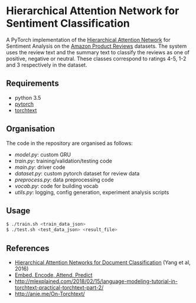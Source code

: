 # Hierarchical Attention Network for Sentiment Classification
A PyTorch implementation of the [Hierarchical Attention Network] for Sentiment Analysis 
on the [Amazon Product Reviews] datasets. The system uses the review text and the summary
text to classify the reviews as one of positive, negative or neutral. These classes 
correspond to ratings 4-5, 1-2 and 3 respectively in the dataset.

## Requirements
- python 3.5
- [pytorch]
- [torchtext]

## Organisation
The code in the repository are organised as follows:
- *model.py*: custom GRU
- *train.py*: training/validation/testing code
- *main.py*: driver code
- *dataset.py*: custom pytorch dataset for review data
- *preprocess.py*: data preprocessing code
- *vocab.py*: code for building vocab
- *utils.py*: logging, config generation, experiment analysis scripts

## Usage
```sh
$ ./train.sh <train_data_json>
$ ./test.sh <test_data_json> <result_file>
```

## References
- [Hierarchical Attention Networks for Document Classification](https://www.cs.cmu.edu/~diyiy/docs/naacl16.pdf) (Yang et al, 2016)
- [Embed, Encode, Attend, Predict](https://explosion.ai/blog/deep-learning-formula-nlp)
- http://mlexplained.com/2018/02/15/language-modeling-tutorial-in-torchtext-practical-torchtext-part-2/ 
- http://anie.me/On-Torchtext/

[Hierarchical Attention Network]: https://www.cs.cmu.edu/~diyiy/docs/naacl16.pdf
[Amazon Product Reviews]: http://jmcauley.ucsd.edu/data/amazon/
[pytorch]: http://pytorch.org/
[torchtext]: https://github.com/pytorch/text


